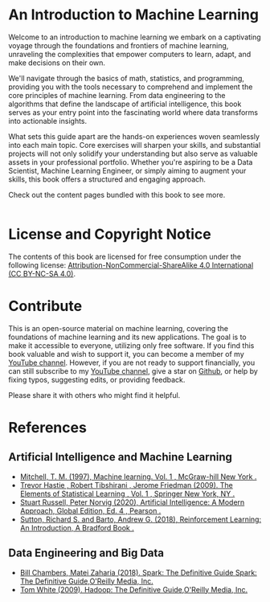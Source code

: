 # An Introduction to Machine Learning

Welcome to an introduction to machine learning we embark on a captivating voyage through the foundations and frontiers of machine learning, unraveling the complexities that empower computers to learn, adapt, and make decisions on their own.

We'll navigate through the basics of math, statistics, and programming, providing you with the tools necessary to comprehend and implement the core principles of machine learning. From data engineering to the algorithms that define the landscape of artificial intelligence, this book serves as your entry point into the fascinating world where data transforms into actionable insights.

What sets this guide apart are the hands-on experiences woven seamlessly into each main topic. Core exercises will sharpen your skills, and substantial projects will not only solidify your understanding but also serve as valuable assets in your professional portfolio. Whether you're aspiring to be a Data Scientist, Machine Learning Engineer, or simply aiming to augment your skills, this book offers a structured and engaging approach.

Check out the content pages bundled with this book to see more.

```{tableofcontents}
```
# License and Copyright Notice
The contents of this book are licensed for free consumption under the following license: [Attribution-NonCommercial-ShareAlike 4.0 International  (CC BY-NC-SA 4.0)](https://creativecommons.org/licenses/by-nc-sa/4.0/deed.en).

# Contribute
This is an open-source material on machine learning, covering the foundations of machine learning and its new applications. The goal is to make it accessible to everyone, utilizing only free software. If you find this book valuable and wish to support it, you can become a member of my [YouTube channel](https://www.youtube.com/@2001Engenharia). However, if you are not ready to support financially, you can still subscribe to my [YouTube channel](https://www.youtube.com/@2001Engenharia), give a star on [Github](https://github.com/joaomh/ml-book), or help by fixing typos, suggesting edits, or providing feedback.

Please share it with others who might find it helpful.

# References
## Artificial Intelligence and Machine Learning
- [Mitchell, T. M. (1997), Machine learning. Vol. 1 , McGraw-hill New York .](https://www.cs.cmu.edu/~tom/mlbook.html)
- [Trevor Hastie , Robert Tibshirani , Jerome Friedman (2009). The Elements of Statistical Learning , Vol. 1 , Springer New York, NY .](https://hastie.su.domains/Papers/ESLII.pdf)
- [Stuart Russell, Peter Norvig  (2020), Artificial Intelligence: A Modern Approach, Global Edition, Ed. 4 , Pearson .](https://aima.cs.berkeley.edu/)
- [Sutton, Richard S. and Barto, Andrew G.  (2018), Reinforcement Learning: An Introduction, A Bradford Book .](https://aima.cs.berkeley.edu/)

## Data Engineering and Big Data
- [Bill Chambers, Matei Zaharia (2018). Spark: The Definitive Guide Spark: The Definitive Guide,O'Reilly Media, Inc.](https://www.oreilly.com/library/view/spark-the-definitive/9781491912201/)
- [Tom White (2009). Hadoop: The Definitive Guide,O'Reilly Media, Inc.](https://www.oreilly.com/library/view/hadoop-the-definitive/9780596521974/)